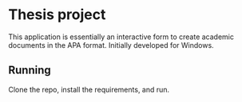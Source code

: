 # Thesis project

This application is essentially an interactive form to create academic documents in the APA format. Initially developed for Windows.

## Running

Clone the repo, install the requirements, and run.
